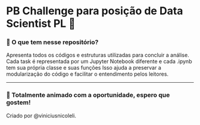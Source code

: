 # PB Challenge para posição de Data Scientist PL :rocket:
### :diamond_shape_with_a_dot_inside: O que tem nesse repositório?

Apresenta todos os códigos e estruturas utilizadas para concluir a análise.
Cada task é representada por um Jupyter Notebook diferente e cada .ipynb tem sua própria classe e suas funções
Isso ajuda a preservar a modularização do código e facilitar o entendimento pelos leitores.
______________________________________________________________________________________________________________________________
### :diamond_shape_with_a_dot_inside: Totalmente animado com a oportunidade, espero que gostem!

Criado por @viniciusnicoleli.



